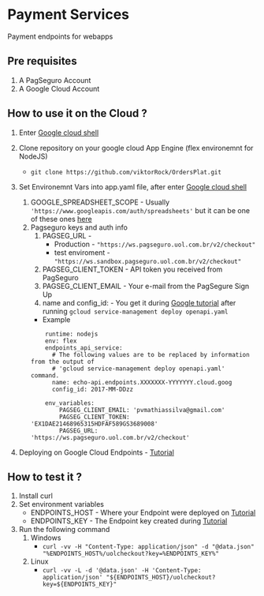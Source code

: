 # Payment Services

Payment endpoints for webapps

## Pre requisites
1. A PagSeguro Account
1. A Google Cloud Account

## How to use it on the Cloud ?
1. Enter [Google cloud shell](https://cloud.google.com/shell/docs/quickstart?hl=pt-br)
1.  Clone repository on your google cloud App Engine (flex environemnt for NodeJS)
    * ```git clone https://github.com/viktorRock/OrdersPlat.git```
1.  Set Environemnt Vars into app.yaml file, after enter [Google cloud shell](https://cloud.google.com/shell/docs/quickstart?hl=pt-br)
   
    1. GOOGLE_SPREADSHEET_SCOPE - Usually ```'https://www.googleapis.com/auth/spreadsheets'``` but it can be one of these ones [here](https://developers.google.com/sheets/api/guides/authorizing)
    1. Pagseguro keys and auth info
        1. PAGSEG_URL - 
            * Production - ```"https://ws.pagseguro.uol.com.br/v2/checkout"```
            * test enviroment - ```"https://ws.sandbox.pagseguro.uol.com.br/v2/checkout"```
        1. PAGSEG_CLIENT_TOKEN - API token you received from PagSeguro
        1. PAGSEG_CLIENT_EMAIL - Your e-mail from the PagSegure Sign Up
        1. name and config_id: - You get it during [Google tutorial](https://cloud.google.com/endpoints/docs/deploy-an-api) after running ```gcloud service-management deploy openapi.yaml```
        * Example
        ```
            runtime: nodejs
            env: flex
            endpoints_api_service:
              # The following values are to be replaced by information from the output of
              # 'gcloud service-management deploy openapi.yaml' command.
              name: echo-api.endpoints.XXXXXXX-YYYYYYY.cloud.goog
              config_id: 2017-MM-DDzz

            env_variables:
                PAGSEG_CLIENT_EMAIL: 'pvmathiassilva@gmail.com'
                PAGSEG_CLIENT_TOKEN: 'EX1DAE21468965315HDFAF589GS3689008'
                PAGSEG_URL: 'https://ws.pagseguro.uol.com.br/v2/checkout'
        ```

  
1. Deploying on Google Cloud Endpoints - [Tutorial](https://cloud.google.com/endpoints/docs/quickstart-app-engine#node)

## How to test it ?
1. Install curl
1. Set environment variables
   * ENDPOINTS_HOST -  Where your Endpoint were deployed on [Tutorial](https://cloud.google.com/endpoints/docs/quickstart-app-engine#node)
   * ENDPOINTS_KEY -  The Endpoint key created during [Tutorial](https://cloud.google.com/endpoints/docs/quickstart-app-engine#node)
1. Run the following command 
   1. Windows
      * ``` curl -vv -H "Content-Type: application/json" -d "@data.json"  "%ENDPOINTS_HOST%/uolcheckout?key=%ENDPOINTS_KEY%"  ```
   1. Linux
      * ``` curl -vv -L -d '@data.json' -H 'Content-Type: application/json' "${ENDPOINTS_HOST}/uolcheckout?key=${ENDPOINTS_KEY}" ```
